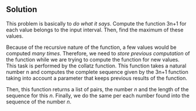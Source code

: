 Solution
---

This problem is basically to *do what it says*. Compute the function 3n+1 for each value belongs to the input interval. Then, find the maximum of these values.

Because of the recursive nature of the function, a few values would be computed *many times*. Therefore, we need to *store previous computation* of the function while we are trying to compute the function for new values. This task is performed by the collatz function. This function takes a natural number n and computes the complete sequence given by the 3n+1 function taking into account a parameter that keeps previous results of the function.

Then, this function returns a list of pairs, the number *n* and the length of the sequence for this *n*. Finally, we do the same per each number found into the sequence of the number *n*.


